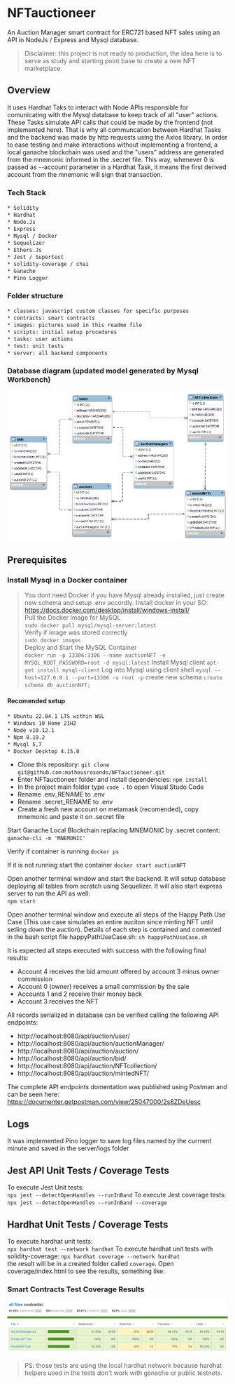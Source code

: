 # NFTauctioneer
An Auction Manager smart contract for ERC721 based NFT sales using an API in NodeJs / Express and Mysql database.

> Disclaimer: this project is not ready to production, the idea here is to serve as study and starting point base to create a new NFT marketplace. 


## Overview 
It uses Hardhat Taks to interact with Node APIs responsible for comunicating with the Mysql database to keep track of all "user" actions. These Tasks simulate API calls that could be made by the frontend (not implemented here). That is why all communcation between Hardhat Tasks and the backend was made by http requests using the Axios library.
In order to ease testing and make interactions without implementing a frontend, a local ganache blockchain was used and the "users" address are generated from the mnemonic informed in the .secret file. This way, whenever 0 is passed as --account parameter in a Hardhat Task, it means the first derived account from the mnemonic will sign that transaction. 


### Tech Stack
```
* Solidity 
* Hardhat
* Node.Js
* Express
* Mysql / Docker
* Sequelizer 
* Ethers.Js 
* Jest / Supertest
* solidity-coverage / chai
* Ganache 
* Pino Logger
```

### Folder structure 
```
* classes: javascript custom classes for specific purposes
* contracts: smart contracts
* images: pictures used in this readme file
* scripts: initial setup procedures
* tasks: user actions 
* test: unit tests 
* server: all backend components 
```


### Database diagram (updated model generated by Mysql Workbench)
![alt text](https://github.com/matheusrosendo/NFTauctioneer/blob/main/images/mysqlAuctionDb.png)


## Prerequisites


### Install Mysql in a Docker container 
> You dont need Docker if you have Mysql already installed, just create new schema and setup .env accordly.
Install docker in your SO: https://docs.docker.com/desktop/install/windows-install/  
Pull the Docker Image for MySQL    
`sudo docker pull mysql/mysql-server:latest`  
Verify if image was stored correctly  
`sudo docker images`  
Deploy and Start the MySQL Container  
`docker run -p 13306:3306 --name auctionNFT -e MYSQL_ROOT_PASSWORD=root -d mysql:latest`
Install Mysql client
`apt-get install mysql-client`
Log into Mysql using client shell
`mysql --host=127.0.0.1 --port=13306 -u root -p`
create new schema
`create schema db_auctionNFT;`
 

#### Recomended setup 
```
* Ubuntu 22.04.1 LTS within WSL
* Windows 10 Home 21H2
* Node v18.12.1
* Npm 8.19.2
* Mysql 5,7
* Docker Desktop 4.15.0
```

* Clone this repository: `git clone git@github.com:matheusrosendo/NFTauctioneer.git`
* Enter NFTauctioneer folder and install dependencies: `npm install`
* In the project main folder type `code .` to open Visual Studo Code
* Rename .env_RENAME to .env
* Rename .secret_RENAME to .env
* Create a fresh new account on metamask (recomended), copy mnemonic and paste it on .secret file

Start Ganache Local Blockchain replacing MNEMONIC by .secret content:  
`ganache-cli -m 'MNEMONIC'`

Verify if container is running
`docker ps`

If it is not running start the container
`docker start auctionNFT`

Open another terminal window and start the backend. It will setup database deploying all tables from scratch using Sequelizer. It will also start express server to run the API as well:  
`npm start`    

Open another terminal window and execute all steps of the Happy Path Use Case (This use case simulates an entire auciton since minting NFT until setling down the auction). Details of each step is contained and comented in the bash script file happyPathUseCase.sh: 
`sh happyPathUseCase.sh`  

It is expected all steps executed with success with the following final results:
* Account 4 receives the bid amount offered by account 3 minus owner commission
* Account 0 (owner) receives a small commission by the sale
* Accounts 1 and 2 receive their money back
* Account 3 receives the NFT

All records serialized in database can be verified calling the following API endpoints:
* http://localhost:8080/api/auction/user/
* http://localhost:8080/api/auction/auctionManager/ 
* http://localhost:8080/api/auction/auction/ 
* http://localhost:8080/api/auction/bid/ 
* http://localhost:8080/api/auction/NFTcollection/ 
* http://localhost:8080/api/auction/mintedNFT/ 

The complete API endpoints domentation was published using Postman and can be seen here:
https://documenter.getpostman.com/view/25047000/2s8ZDeUesc


## Logs 
It was implemented Pino logger to save log files named by the currrent minute and saved in the server/logs folder 

## Jest API Unit Tests / Coverage Tests 
To execute Jest Unit tests:  
`npx jest --detectOpenHandles --runInBand`
To execute Jest coverage tests:   
`npx jest --detectOpenHandles --runInBand --coverage `  

## Hardhat Unit Tests / Coverage Tests 
To execute hardhat unit tests:   
`npx hardhat test --network hardhat`
To execute hardhat unit tests with solidity-coverage: 
`npx hardhat coverage --network hardhat`  
the result will be in a created folder called `coverage`. Open coverage/index.html to see the results, something like:
### Smart Contracts Test Coverage Results 
![alt text](https://github.com/matheusrosendo/NFTauctioneer/blob/main/images/testCoverage.png)
> PS: those tests are using the local hardhat network because hardhat helpers used in the tests don't work with ganache or public testnets.


